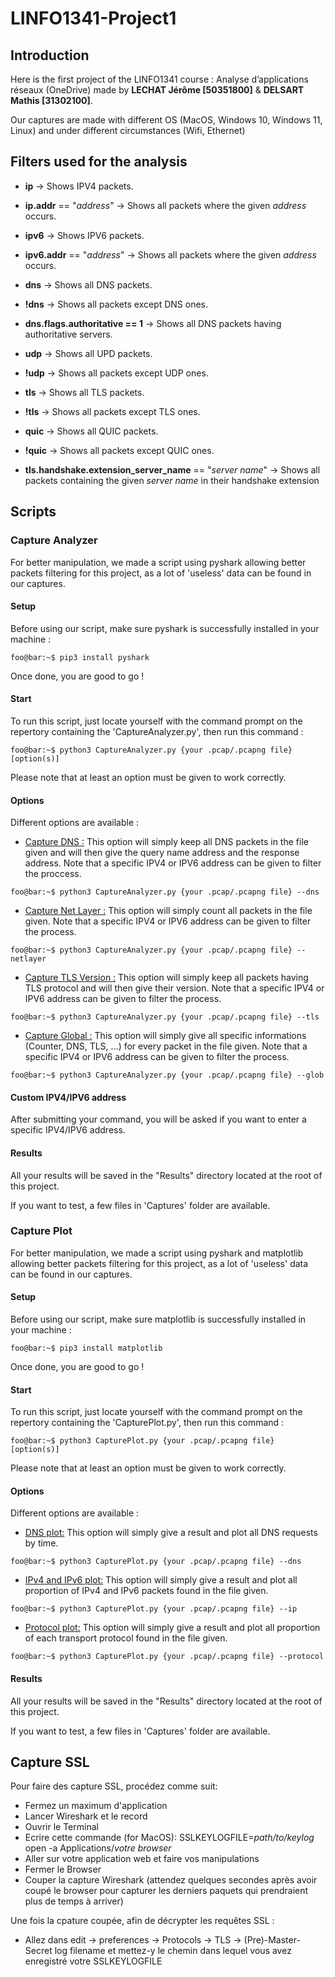 # LINFO1341-Project1

## Introduction
Here is the first project of the LINFO1341 course : Analyse d’applications réseaux (OneDrive) made by **LECHAT Jérôme [50351800]** & **DELSART Mathis [31302100]**.

Our captures are made with different OS (MacOS, Windows 10, Windows 11, Linux) and under different circumstances (Wifi, Ethernet)

## Filters used for the analysis
- **ip** -> Shows IPV4 packets.

- **ip.addr** == "*address*" -> Shows all packets where the given *address* occurs.

- **ipv6** -> Shows IPV6 packets.

- **ipv6.addr** == "*address*" -> Shows all packets where the given *address* occurs.

- **dns** -> Shows all DNS packets.

- **!dns** -> Shows all packets except DNS ones.

- **dns.flags.authoritative == 1** -> Shows all DNS packets having authoritative servers.

- **udp** -> Shows all UPD packets.

- **!udp** -> Shows all packets except UDP ones.

- **tls** -> Shows all TLS packets.

- **!tls** -> Shows all packets except TLS ones.

- **quic** -> Shows all QUIC packets.

- **!quic** -> Shows all packets except QUIC ones.

- **tls.handshake.extension_server_name** == "*server name*" -> Shows all packets containing the given *server name* in their handshake extension




## Scripts
### Capture Analyzer
For better manipulation, we made a script using pyshark allowing better packets filtering for this project, as a lot of 'useless' data can be found in our captures.

#### Setup
Before using our script, make sure pyshark is successfully installed in your machine : 

``` console
foo@bar:~$ pip3 install pyshark
```

Once done, you are good to go !

#### Start
To run this script, just locate yourself with the command prompt on the repertory containing the 'CaptureAnalyzer.py', then run this command :

``` python3
foo@bar:~$ python3 CaptureAnalyzer.py {your .pcap/.pcapng file} [option(s)]
```

Please note that at least an option must be given to work correctly.

#### Options
Different options are available :

- <ins>Capture DNS :</ins> This option will simply keep all DNS packets in the file given and will then give the query name address and the response address. Note that a specific IPV4 or IPV6 address can be given to filter the proccess.

``` python3
foo@bar:~$ python3 CaptureAnalyzer.py {your .pcap/.pcapng file} --dns
```

- <ins>Capture Net Layer :</ins> This option will simply count all packets in the file given. Note that a specific IPV4 or IPV6 address can be given to filter the process.

``` python3
foo@bar:~$ python3 CaptureAnalyzer.py {your .pcap/.pcapng file} --netlayer
```

- <ins>Capture TLS Version :</ins> This option will simply keep all packets having TLS protocol and will then give their version. Note that a specific IPV4 or IPV6 address can be given to filter the process.

``` python3
foo@bar:~$ python3 CaptureAnalyzer.py {your .pcap/.pcapng file} --tls
```

- <ins>Capture Global :</ins> This option will simply give all specific informations (Counter, DNS, TLS, ...) for every packet in the file given. Note that a specific IPV4 or IPV6 address can be given to filter the process.

``` python3
foo@bar:~$ python3 CaptureAnalyzer.py {your .pcap/.pcapng file} --glob
```

#### Custom IPV4/IPV6 address
After submitting your command, you will be asked if you want to enter a specific IPV4/IPV6 address.

#### Results
All your results will be saved in the "Results" directory located at the root of this project.

If you want to test, a few files in 'Captures' folder are available.


### Capture Plot
For better manipulation, we made a script using pyshark and matplotlib allowing better packets filtering for this project, as a lot of 'useless' data can be found in our captures.

#### Setup
Before using our script, make sure matplotlib is successfully installed in your machine : 

``` console
foo@bar:~$ pip3 install matplotlib
```

Once done, you are good to go !

#### Start
To run this script, just locate yourself with the command prompt on the repertory containing the 'CapturePlot.py', then run this command :

``` python3
foo@bar:~$ python3 CapturePlot.py {your .pcap/.pcapng file} [option(s)]
```

Please note that at least an option must be given to work correctly.

#### Options
Different options are available :

- <ins>DNS plot:</ins> This option will simply give a result and plot all DNS requests by time.

``` python3
foo@bar:~$ python3 CapturePlot.py {your .pcap/.pcapng file} --dns
```

- <ins>IPv4 and IPv6 plot:</ins> This option will simply give a result and plot all proportion of IPv4 and IPv6 packets found in the file given.

``` python3
foo@bar:~$ python3 CapturePlot.py {your .pcap/.pcapng file} --ip
```

- <ins>Protocol plot:</ins> This option will simply give a result and plot all proportion of each transport protocol found in the file given.

``` python3
foo@bar:~$ python3 CapturePlot.py {your .pcap/.pcapng file} --protocol
```

#### Results
All your results will be saved in the "Results" directory located at the root of this project.

If you want to test, a few files in 'Captures' folder are available.





## Capture SSL
Pour faire des capture SSL, procédez comme suit:
- Fermez un maximum d'application
- Lancer Wireshark et le record
- Ouvrir le Terminal
- Ecrire cette commande (for MacOS): 
SSLKEYLOGFILE=*path/to/keylog* open -a Applications/*votre browser*
- Aller sur votre application web et faire vos manipulations
- Fermer le Browser
- Couper la capture Wireshark (attendez quelques secondes après avoir coupé le browser pour capturer les derniers paquets qui prendraient plus de temps à arriver)

Une fois la cpature coupée, afin de décrypter les requêtes SSL : 
- Allez dans edit -> preferences -> Protocols -> TLS -> (Pre)-Master-Secret log filename et mettez-y le chemin dans lequel vous avez enregistré votre SSLKEYLOGFILE

